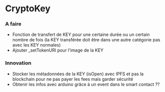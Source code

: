 # CryptoKey

### A faire
- Fonction de transfert de KEY pour une certaine durée ou un certain nombre de fois (la KEY transférée doit être dans une autre catégorie pas avec les KEY normales)
- Ajouter _setTokenURI pour l'image de la KEY

### Innovation
- Stocker les métadonnées de la KEY (isOpen) avec IPFS et pas la blockchain pour ne pas payer les fees mais garder sécurité
- Obtenir les infos avec arduino grâce à un event dans le smart contact ??